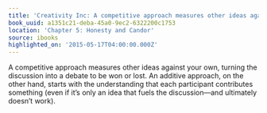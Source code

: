 ```yaml
---
title: 'Creativity Inc: A competitive approach measures other ideas against your own…'
book_uuid: a1351c21-deba-45a0-9ec2-6322200c1753
location: 'Chapter 5: Honesty and Candor'
source: ibooks
highlighted_on: '2015-05-17T04:00:00.000Z'
---
```


A competitive approach measures other ideas against your own, turning the discussion into a debate to be won or lost. An additive approach, on the other hand, starts with the understanding that each participant contributes something (even if it’s only an idea that fuels the discussion—and ultimately doesn’t work).